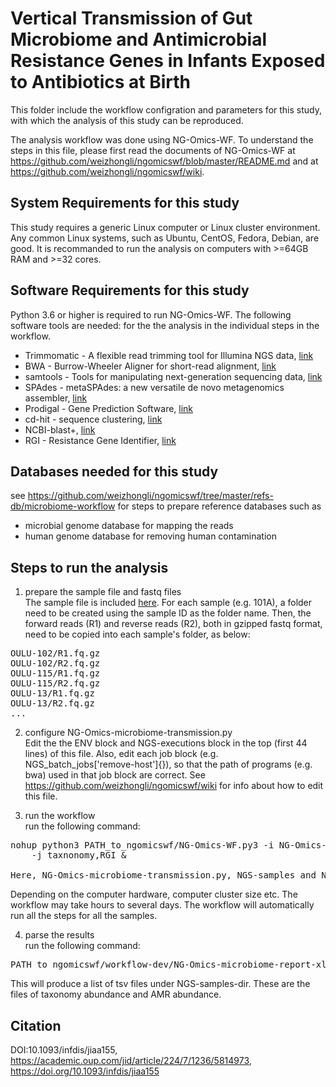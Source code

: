 # Vertical Transmission of Gut Microbiome and Antimicrobial Resistance Genes in Infants Exposed to Antibiotics at Birth

This folder include the workflow configration and parameters for this study, 
with which the analysis of this study can be reproduced.

The analysis workflow was done using NG-Omics-WF. To understand the
steps in this file, please first read the documents of NG-Omics-WF
at https://github.com/weizhongli/ngomicswf/blob/master/README.md 
and at https://github.com/weizhongli/ngomicswf/wiki.

## System Requirements for this study
This study requires a generic Linux computer or Linux cluster environment. 
Any common Linux systems, such as Ubuntu, CentOS, Fedora, Debian, are good. 
It is recommanded to run the analysis on computers with >=64GB RAM and >=32 cores. 

## Software Requirements for this study
Python 3.6 or higher is required to run NG-Omics-WF. The following software tools are needed: 
for the the analysis in the individual steps in the workflow. 
* Trimmomatic - A flexible read trimming tool for Illumina NGS data, [link](http://www.usadellab.org/cms/?page=trimmomatic)
* BWA - Burrow-Wheeler Aligner for short-read alignment, [link](https://github.com/lh3/bwa)
* samtools - Tools for manipulating next-generation sequencing data, [link](https://github.com/samtools/samtools)
* SPAdes -  metaSPAdes: a new versatile de novo metagenomics assembler, [link](https://cab.spbu.ru/software/spades/)
* Prodigal  - Gene Prediction Software, [link](https://github.com/hyattpd/Prodigal)
* cd-hit - sequence clustering, [link](https://github.com/weizhongli/cdhit)
* NCBI-blast+, [link](https://ftp.ncbi.nlm.nih.gov/blast/executables/blast+/LATEST/)
* RGI - Resistance Gene Identifier, [link](https://github.com/arpcard/rgi)

## Databases needed for this study
see https://github.com/weizhongli/ngomicswf/tree/master/refs-db/microbiome-workflow for
steps to prepare reference databases such as
* microbial genome database for mapping the reads
* human genome database for removing human contamination

## Steps to run the analysis
1. prepare the sample file and fastq files  
The sample file is included [here](./NGS-samples).
For each sample (e.g. 101A), a folder need to be created using the sample ID as the folder name.
Then, the forward reads (R1) and reverse reads (R2), both in gzipped fastq format, need to be
copied into each sample's folder, as below:
<pre>
OULU-102/R1.fq.gz
OULU-102/R2.fq.gz
OULU-115/R1.fq.gz
OULU-115/R2.fq.gz
OULU-13/R1.fq.gz
OULU-13/R2.fq.gz
...
</pre>

2. configure NG-Omics-microbiome-transmission.py  
Edit the the ENV block and NGS-executions block in the top (first 44 lines) of this file.
Also, edit each job block (e.g. NGS_batch_jobs['remove-host']{}), 
so that the path of programs (e.g. bwa) used in that job block are correct. 
See https://github.com/weizhongli/ngomicswf/wiki for info about how to edit this file.

3. run the workflow  
run the following command:
<pre>
nohup python3 PATH_to_ngomicswf/NG-Omics-WF.py3 -i NG-Omics-microbiome-transmission.py -s NGS-samples -t NGS-opts \
    -j taxnonomy,RGI &

Here, NG-Omics-microbiome-transmission.py, NGS-samples and NGS-opts are all in this folder
</pre>
Depending on the computer hardware, computer cluster size etc. The workflow may take hours to several days.
The workflow will automatically run all the steps for all the samples.

4. parse the results  
run the following command:
<pre>
PATH_to_ngomicswf/workflow-dev/NG-Omics-microbiome-report-xlsx.sh NGS-samples NGS-samples-dir
</pre>
This will produce a list of tsv files under NGS-samples-dir. These are the files of taxonomy abundance and AMR abundance.

## Citation
DOI:10.1093/infdis/jiaa155, https://academic.oup.com/jid/article/224/7/1236/5814973, https://doi.org/10.1093/infdis/jiaa155
